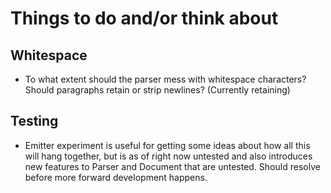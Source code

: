 # Things to do and/or think about

## Whitespace

* To what extent should the parser mess with whitespace characters? Should
  paragraphs retain or strip newlines? (Currently retaining)

## Testing

* Emitter experiment is useful for getting some ideas about how all this will
  hang together, but is as of right now untested and also introduces new
  features to Parser and Document that are untested. Should resolve before 
  more forward development happens.
